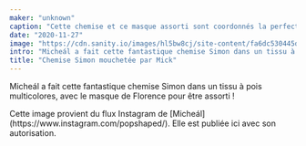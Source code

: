 ```yaml
---
maker: "unknown"
caption: "Cette chemise et ce masque assorti sont coordonnés la perfection"
date: "2020-11-27"
image: "https://cdn.sanity.io/images/hl5bw8cj/site-content/fa6dc530445d2457e8b91320af38c4ef8389a369-750x750.jpg"
intro: "Micheál a fait cette fantastique chemise Simon dans un tissu à pois multicolores, avec le masque de Florence pour être assorti !"
title: "Chemise Simon mouchetée par Mick"
---
```



Micheál a fait cette fantastique chemise Simon dans un tissu à pois multicolores, avec le masque de Florence pour être assorti !

<Note>
Cette image provient du flux Instagram de [Micheál](https://www.instagram.com/popshaped/). Elle est publiée ici avec son autorisation.
</Note>

